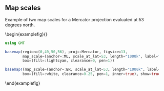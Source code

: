 ## Map scales

Example of two map scales for a Mercator projection evaluated at 53 degrees north.

\begin{examplefig}{}
```julia
using GMT

basemap(region=(0,40,50,56), proj=:Mercator, figsize=13,
        map_scale=(anchor=:ML, scale_at_lat=53, length="1000k", label="Scale at 53@.N", fancy=true),
        box=(fill=:lightcyan, clearance=0, pen=1))

basemap!(map_scale=(anchor=:BR, scale_at_lat=53, length="1000k", label=true, fancy=true),
        box=(fill=:white, clearance=0.25, pen=1, inner=true), show=true)
```
\end{examplefig}
